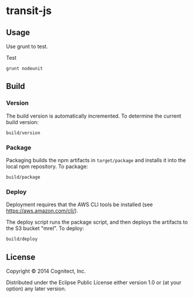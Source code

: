 # transit-js

## Usage

Use grunt to test.

Test

```
grunt nodeunit
```

## Build

### Version

The build version is automatically incremented.  To determine the
current build version:

    build/version

### Package

Packaging builds the npm artifacts in `target/package` and installs
it into the local npm repository.  To package:

    build/package

### Deploy

Deployment requires that the AWS CLI tools be installed (see
https://aws.amazon.com/cli/).

The deploy script runs the package script, and then deploys the
artifacts to the S3 bucket "mrel".  To deploy:

    build/deploy

## License

Copyright © 2014 Cognitect, Inc.

Distributed under the Eclipse Public License either version 1.0 or (at
your option) any later version.

